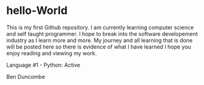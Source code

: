# hello-World
This is my first Github repository.
I am currently learning computer science and self taught programmer.
I hope to break into the software developement industry as I learn more and more.
My journey and all learning that is done will be posted here so there is evidence of what I have learned
I hope you enjoy reading and viewing my work.

Language #1 - Python: Active

Ben Duncombe
